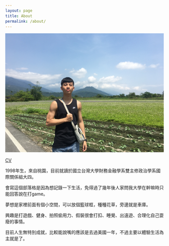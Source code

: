```yaml
---
layout: page
title: About
permalink: /about/
---
```


![image](https://raw.githubusercontent.com/poi0905/blog/master/assets/img/posts/me.jpg)

[CV](https://drive.google.com/drive/u/1/folders/1EPKPnY6azbO9xGSUayY3xiKErO5gI3dM)

1998年生，來自桃園，目前就讀於國立台灣大學財務金融學系雙主修政治學系國際關係組大四。

會寫這個部落格是因為想記錄一下生活，免得過了幾年後人家問我大學在幹嘛時只能回答說在打game。

夢想是家裡前面有個小空間，可以放個籃球框，種種花草，旁邊就是車庫。

興趣是打遊戲、健身、拍照偷用力、假裝很會打扣、睡覺、出遠遊、合理化自己耍廢的事情。

目前人生無特別成就，比較能說嘴的應該是去過美國一年，不過主要以體驗生活為主就是了。




